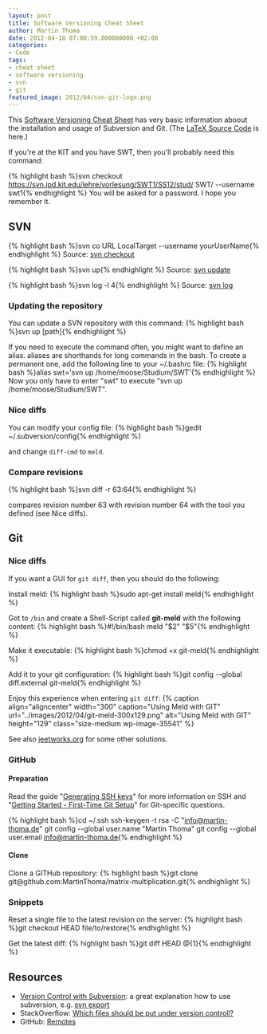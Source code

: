 ```yaml
---
layout: post
title: Software Versioning Cheat Sheet
author: Martin Thoma
date: 2012-04-18 07:00:59.000000000 +02:00
categories:
- Code
tags:
- cheat sheet
- software versioning
- svn
- git
featured_image: 2012/04/svn-git-logo.png
---
```

This <a href='../images/2012/04/versioning-cheat-sheet.pdf'>Software Versioning Cheat Sheet</a> has very basic information aboout the installation and usage of Subversion and Git. (The <a href='../images/2012/04/versioning-cheat-sheet.zip'>LaTeX Source Code</a> is here.)

If you're at the KIT and you have SWT, then you'll probably need this command:

{% highlight bash %}svn checkout https://svn.ipd.kit.edu/lehre/vorlesung/SWT1/SS12/stud/ SWT/ --username swt1{% endhighlight %}
You will be asked for a password. I hope you remember it.

<h2>SVN</h2>
{% highlight bash %}svn co URL LocalTarget --username yourUserName{% endhighlight %}
Source: <a href="http://svnbook.red-bean.com/en/1.7/svn.ref.svn.c.checkout.html">svn checkout</a>

{% highlight bash %}svn up{% endhighlight %}
Source: <a href="http://svnbook.red-bean.com/en/1.7/svn.ref.svn.c.update.html">svn update</a>

{% highlight bash %}svn log -l 4{% endhighlight %}
Source: <a href="http://svnbook.red-bean.com/en/1.7/svn.ref.svn.c.log.html">svn log</a>

<h3>Updating the repository</h3>
You can update a SVN repository with this command:
{% highlight bash %}svn up [path]{% endhighlight %}

If you need to execute the command often, you might want to define an alias. aliases are shorthands for long commands in the bash. To create a permanent one, add the following line to your ~/.bashrc file:
{% highlight bash %}alias swt='svn up /home/moose/Studium/SWT'{% endhighlight %}
Now you only have to enter "swt" to execute "svn up /home/moose/Studium/SWT".

<h3>Nice diffs</h3>
You can modify your config file:
{% highlight bash %}gedit ~/.subversion/config{% endhighlight %}

and change <code>diff-cmd</code> to <code>meld</code>.

<h3>Compare revisions</h3>
{% highlight bash %}svn diff -r 63:64{% endhighlight %}

compares revision number 63 with revision number 64 with the tool you defined (see Nice diffs).

<h2>Git</h2>
<h3>Nice diffs</h3>
If you want a GUI for <code>git diff</code>, then you should do the following:

Install meld:
{% highlight bash %}sudo apt-get install meld{% endhighlight %}

Got to <code>/bin</code> and create a Shell-Script called <strong>git-meld</strong> with the following content:
{% highlight bash %}#!/bin/bash
meld "$2" "$5"{% endhighlight %}

Make it executable:
{% highlight bash %}chmod +x git-meld{% endhighlight %}

Add it to your git configuration:
{% highlight bash %}git config --global diff.external git-meld{% endhighlight %}

Enjoy this experience when entering <code>git diff</code>:
{% caption align="aligncenter" width="300" caption="Using Meld with GIT" url="../images/2012/04/git-meld-300x129.png" alt="Using Meld with GIT"  height="129" class="size-medium wp-image-35541" %}

See also <a href="http://jeetworks.org/node/90">jeetworks.org</a> for some other solutions.

<h3>GitHub</h3>
<h4>Preparation</h4>
Read the guide "<a href="https://help.github.com/articles/generating-ssh-keys">Generating SSH keys</a>" for more information on SSH and "<a href="http://git-scm.com/book/en/Getting-Started-First-Time-Git-Setup">Getting Started - First-Time Git Setup</a>" for Git-specific questions.

{% highlight bash %}cd ~/.ssh
ssh-keygen -t rsa -C "info@martin-thoma.de"
git config --global user.name "Martin Thoma"
git config --global user.email info@martin-thoma.de{% endhighlight %}

<h4>Clone</h4>
Clone a GITHub repository:
{% highlight bash %}git clone git@github.com:MartinThoma/matrix-multiplication.git{% endhighlight %}

<h3>Snippets</h3>
Reset a single file to the latest revision on the server:
{% highlight bash %}git checkout HEAD file/to/restore{% endhighlight %}

Get the latest diff:
{% highlight bash %}git diff HEAD @{1}{% endhighlight %}

<h2>Resources</h2>
<ul>
  <li><a href="http://svnbook.red-bean.com/en/1.6/">Version Control with Subversion</a>: a great explanation how to use subversion, e.g. <a href="http://svnbook.red-bean.com/en/1.6/svn.ref.svn.c.export.html">svn export</a></li>
  <li>StackOverflow: <a href="http://stackoverflow.com/questions/3233059/basic-subversion-question">Which files should be put under version controll?</a></li>
  <li>GitHub:  <a href="http://help.github.com/remotes/">Remotes</a></li>
</ul>
